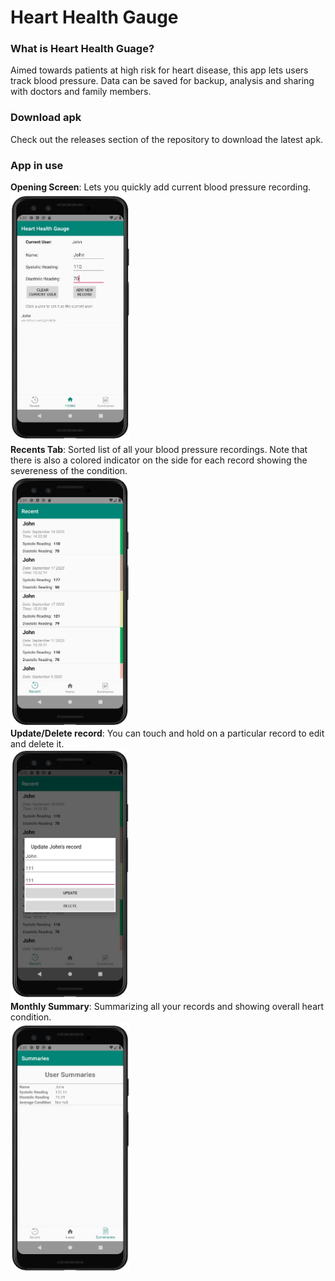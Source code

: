 # Heart Health Gauge

### What is Heart Health Guage?
Aimed towards patients at high risk for heart disease, this app lets users track blood pressure. Data can be saved for backup, analysis and sharing with doctors and family members.

### Download apk
Check out the releases section of the repository to download the latest apk.

### App in use
__Opening Screen__: Lets you quickly add current blood pressure recording.
<br>
<img src="./Snapshots/1.jpg" height="400" width="190">
<br>
__Recents Tab__: Sorted list of all your blood pressure recordings. Note that there is also a colored indicator on the side for each record showing the severeness of the condition.
<br>
<img src="./Snapshots/2.jpg" height="400" width="190">
<br>
__Update/Delete record__: You can touch and hold on a particular record to edit and delete it.
<br>
<img src="./Snapshots/3.jpg" height="400" width="190">
<br>
__Monthly Summary__: Summarizing all your records and showing overall heart condition.
<br>
<img src="./Snapshots/4.jpg" height="400" width="190">
<br>



